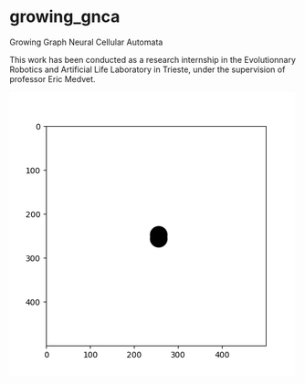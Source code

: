 # growing_gnca
Growing Graph Neural Cellular Automata

This work has been conducted as a research internship in the Evolutionnary Robotics and Artificial Life Laboratory in Trieste, under the supervision of professor Eric Medvet.

![](Data_Alife2025/train-log_growing-GCA-NN-MSE-GA/training_ring_4/animation.gif)
